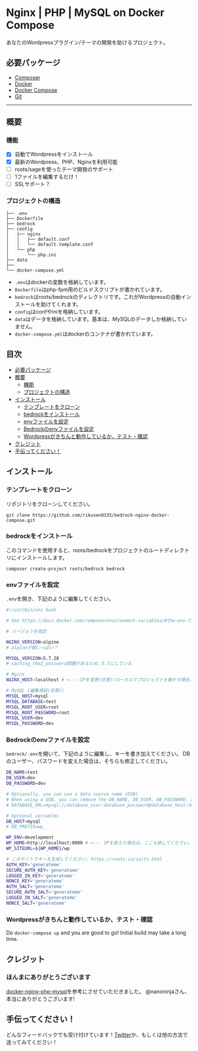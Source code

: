 # Nginx | PHP | MySQL on Docker Compose <!-- omit in toc --> 
あなたのWordpressプラグイン/テーマの開発を助けるプロジェクト。

## 必要パッケージ
- [Composer](https://getcomposer.org/)
- [Docker](https://www.docker.com/)
- [Docker Compose](https://docs.docker.com/compose/)
- [Git](https://git-scm.com/)

---

## 概要
### 機能
- [x] 自動でWordpressをインストール
- [x] 最新のWordpress、PHP、Nginxを利用可能
- [ ] roots/sageを使ったテーマ開発のサポート
- [ ] 1ファイルを編集するだけ！
- [ ] SSLサポート？

### プロジェクトの構造
```
├── .env
├── Dockerfile
├── bedrock
├── config
│   ├── nginx
│   │   ├── default.conf
│   │   └── default.template.conf
│   └── php
│       └── php.ini
├── data
├──
└── docker-compose.yml
```

- `.env`はdockerの変数を格納しています。
- `Dockerfile`はphp-fpm用のビルドスクリプトが書かれています。
- `bedrock`はroots/bedrockのディレクトリです。これがWordpressの自動インストールを助けてくれます。
- `config`はconfやiniを格納しています。
- `data`はデータを格納しています。基本は、MySQLのデータしか格納していません。
- `docker-compose.yml`はdockerのコンテナが書かれています。

## 目次 <!-- omit in toc --> 
- [必要パッケージ](#%e5%bf%85%e8%a6%81%e3%83%91%e3%83%83%e3%82%b1%e3%83%bc%e3%82%b8)
- [概要](#%e6%a6%82%e8%a6%81)
  - [機能](#%e6%a9%9f%e8%83%bd)
  - [プロジェクトの構造](#%e3%83%97%e3%83%ad%e3%82%b8%e3%82%a7%e3%82%af%e3%83%88%e3%81%ae%e6%a7%8b%e9%80%a0)
- [インストール](#%e3%82%a4%e3%83%b3%e3%82%b9%e3%83%88%e3%83%bc%e3%83%ab)
  - [テンプレートをクローン](#%e3%83%86%e3%83%b3%e3%83%97%e3%83%ac%e3%83%bc%e3%83%88%e3%82%92%e3%82%af%e3%83%ad%e3%83%bc%e3%83%b3)
  - [bedrockをインストール](#bedrock%e3%82%92%e3%82%a4%e3%83%b3%e3%82%b9%e3%83%88%e3%83%bc%e3%83%ab)
  - [envファイルを設定](#env%e3%83%95%e3%82%a1%e3%82%a4%e3%83%ab%e3%82%92%e8%a8%ad%e5%ae%9a)
  - [Bedrockのenvファイルを設定](#bedrock%e3%81%aeenv%e3%83%95%e3%82%a1%e3%82%a4%e3%83%ab%e3%82%92%e8%a8%ad%e5%ae%9a)
  - [Wordpressがきちんと動作しているか、テスト・確認](#wordpress%e3%81%8c%e3%81%8d%e3%81%a1%e3%82%93%e3%81%a8%e5%8b%95%e4%bd%9c%e3%81%97%e3%81%a6%e3%81%84%e3%82%8b%e3%81%8b%e3%83%86%e3%82%b9%e3%83%88%e3%83%bb%e7%a2%ba%e8%aa%8d)
- [クレジット](#%e3%82%af%e3%83%ac%e3%82%b8%e3%83%83%e3%83%88)
- [手伝ってください！](#%e6%89%8b%e4%bc%9d%e3%81%a3%e3%81%a6%e3%81%8f%e3%81%a0%e3%81%95%e3%81%84)

## インストール
### テンプレートをクローン

リポジトリをクローンしてください。
```
git clone https://github.com/rikusen0335/bedrock-nginx-docker-compose.git
```


### bedrockをインストール

このコマンドを使用すると、roots/bedrockをプロジェクトのルートディレクトリにインストールします。
```
composer create-project roots/bedrock bedrock
```


### envファイルを設定

`.env`を開き、下記のように編集してください。
```bash
#!/usr/bin/env bash

# See https://docs.docker.com/compose/environment-variables/#the-env-file

# バージョンを指定

NGINX_VERSION=alpine
# alpineが軽いっぽい？

MYSQL_VERSION=5.7.28
# caching_sha2_password問題があるため、5.7にしている

# Nginx
NGINX_HOST=localhost # <--- IPを変更(任意)(ローカルでプロジェクトを動かす場合、localhostのままが良いです)

# MySQL (編集項目(任意))
MYSQL_HOST=mysql
MYSQL_DATABASE=test
MYSQL_ROOT_USER=root
MYSQL_ROOT_PASSWORD=root
MYSQL_USER=dev
MYSQL_PASSWORD=dev
```

### Bedrockのenvファイルを設定

`bedrock/.env`を開いて、下記のように編集し、キーを書き加えてください。
DBのユーザー、パスワードを変えた場合は、そちらも修正してください。
```bash
DB_NAME=test
DB_USER=dev
DB_PASSWORD=dev

# Optionally, you can use a data source name (DSN)
# When using a DSN, you can remove the DB_NAME, DB_USER, DB_PASSWORD, and DB_HOST variables
# DATABASE_URL=mysql://database_user:database_password@database_host:database_port/database_name

# Optional variables
DB_HOST=mysql
# DB_PREFIX=wp_

WP_ENV=development
WP_HOME=http://localhost:8000 # <--- IPを変えた場合は、ここも直してください。
WP_SITEURL=${WP_HOME}/wp

# このサイトでキーを生成してください: https://roots.io/salts.html
AUTH_KEY='generateme'
SECURE_AUTH_KEY='generateme'
LOGGED_IN_KEY='generateme'
NONCE_KEY='generateme'
AUTH_SALT='generateme'
SECURE_AUTH_SALT='generateme'
LOGGED_IN_SALT='generateme'
NONCE_SALT='generateme'
```

### Wordpressがきちんと動作しているか、テスト・確認

Do `docker-compose up` and you are good to go!
Initial build may take a long time.

## クレジット
### ほんまにありがとうございます <!-- omit in toc --> 
[docker-nginx-php-mysql](https://github.com/nanoninja/docker-nginx-php-mysql)を参考にさせていただきました。
@nanoninjaさん、本当にありがとうございます!

## 手伝ってください！
どんなフィードバックでも受け付けています！[Twitter](https://twitter.com/RikuS3n)か、もしくは他の方法で送ってみてください！